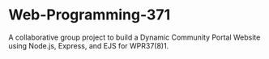 # Web-Programming-371
A collaborative group project to build a Dynamic Community Portal Website using Node.js, Express, and EJS for WPR37(8)1.
